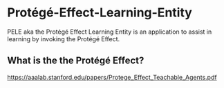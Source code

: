 # Protégé-Effect-Learning-Entity
PELE aka the Protégé Effect Learning Entity is an application to assist in learning by invoking the Protégé Effect.

## What is the the Protégé Effect?
https://aaalab.stanford.edu/papers/Protege_Effect_Teachable_Agents.pdf
